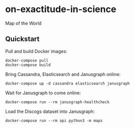 # on-exactitude-in-science
Map of the World

## Quickstart

Pull and build Docker images:

```
docker-compose pull
docker-compose build
```

Bring Cassandra, Elasticsearch and Janusgraph online:

```
docker-compose up -d cassandra elasticsearch janusgraph
```

Wait for Janusgraph to come online:

```
docker-compose run --rm janusgraph-healthcheck
```

Load the Discogs dataset into Janusgraph:

```
docker-compose run --rm api python3 -m maps
```
